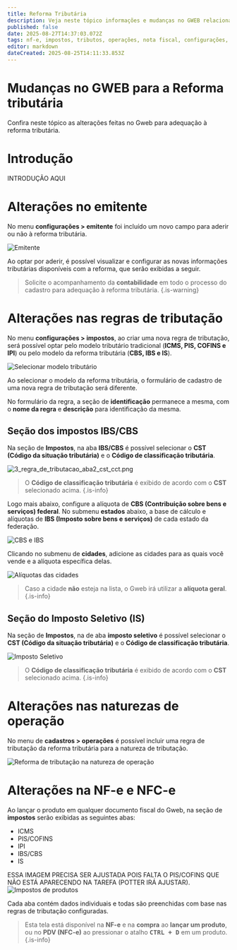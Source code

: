 ```yaml
---
title: Reforma Tributária
description: Veja neste tópico informações e mudanças no GWEB relacionadas à reforma tributária.
published: false
date: 2025-08-27T14:37:03.072Z
tags: nf-e, impostos, tributos, operações, nota fiscal, configurações, emitente, nfc-e, cbs, ibs, imposto seletivo, ct-e
editor: markdown
dateCreated: 2025-08-25T14:11:33.853Z
---
```


# Mudanças no GWEB para a Reforma tributária
Confira neste tópico as alterações feitas no Gweb para adequação à reforma tributária.

# Introdução
INTRODUÇÃO AQUI

# Alterações no emitente

No menu **configurações > emitente** foi incluído um novo campo para aderir ou não à reforma tributária.

![Emitente](/tutoriais/reforma-tributaria/1_emitente.png)

Ao optar por aderir, é possível visualizar e configurar as novas informações tributárias disponíveis com a reforma, que serão exibidas a seguir.

> Solicite o acompanhamento da **contabilidade** em todo o processo do cadastro para adequação à reforma tributária. 
{.is-warning}


# Alterações nas regras de tributação

No menu **configurações > impostos**, ao criar uma nova regra de tributação, será possível optar pelo modelo tributário tradicional (**ICMS, PIS, COFINS e IPI**) ou pelo modelo da reforma tributária (**CBS, IBS e IS**).

![Selecionar modelo tributário](/tutoriais/reforma-tributaria/2_regra_tributacao_selecionar_tipo.png)

Ao selecionar o modelo da reforma tributária, o formulário de cadastro de uma nova regra de tributação será diferente.

No formulário da regra, a seção de **identificação** permanece a mesma, com o **nome da regra** e **descrição** para identificação da mesma.

## Seção dos impostos IBS/CBS

Na seção de **Impostos**, na aba **IBS/CBS** é possível selecionar o **CST (Código da situação tributária)** e o **Código de classificação tributária**.

![3_regra_de_tributacao_aba2_cst_cct.png](/tutoriais/reforma-tributaria/3_regra_de_tributacao_aba2_cst_cct.png)

> O **Código de classificação tributária** é exibido de acordo com o **CST** selecionado acima.
{.is-info}

Logo mais abaixo, configure a alíquota de **CBS (Contribuição sobre bens e serviços) federal**.
No submenu **estados** abaixo, a base de cálculo e alíquotas de **IBS (Imposto sobre bens e serviços)** de cada estado da federação.

![CBS e IBS](/tutoriais/reforma-tributaria/4_regra_tributacao_aba2_cbs_aliquota_estados.png)

Clicando no submenu de **cidades**, adicione as cidades para as quais você vende e a alíquota específica delas.

![Alíquotas das cidades](/tutoriais/reforma-tributaria/5_regra_tributacao_aba2_aliquota_cidades.png)

> Caso a cidade **não** esteja na lista, o Gweb irá utilizar a **alíquota geral**.
{.is-info}

## Seção do Imposto Seletivo (IS)

Na seção de **Impostos**, na de aba **imposto seletivo** é possível selecionar o **CST (Código da situação tributária)** e o **Código de classificação tributária**.

![Imposto Seletivo](/tutoriais/reforma-tributaria/6_regra_tributacao_aba2_imposto_seletivo.png)

> O **Código de classificação tributária** é exibido de acordo com o **CST** selecionado acima.
{.is-info}

# Alterações nas naturezas de operação

No menu de **cadastros > operações** é possível incluir uma regra de tributação da reforma tributária para a natureza de tributação.

![Reforma de tributação na natureza de operação](/tutoriais/reforma-tributaria/7_natureza_operacao_regra_tributacao.png)

# Alterações na NF-e e NFC-e

Ao lançar o produto em qualquer documento fiscal do Gweb, na seção de **impostos** serão exibidas as seguintes abas:

- ICMS
- PIS/COFINS
- IPI
- IBS/CBS
- IS

ESSA IMAGEM PRECISA SER AJUSTADA POIS FALTA O PIS/COFINS QUE NÃO ESTÁ APARECENDO NA TAREFA (POTTER IRÁ AJUSTAR).
![Impostos de produtos](/tutoriais/reforma-tributaria/8_nf_e_impostos_produtos.png)

Cada aba contém dados individuais e todas são preenchidas com base nas regras de tributação configuradas.

> Esta tela está disponível na **NF-e** e na **compra** ao **lançar um produto**, ou no **PDV (NFC-e)** ao pressionar o atalho **<kbd>CTRL + D</kbd>** em um produto.
{.is-info}

